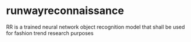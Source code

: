# runwayreconnaissance
RR is a trained neural network object recognition model that shall be used for fashion trend research purposes
